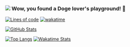 ### ![](https://i.imgur.com/GGIpA8z.png) Wow, you found a Doge lover's playground! 👋

<!--START_SECTION:waka-->
[![Lines of code](https://img.shields.io/badge/From%20Hello%20World%20I%27ve%20Written-12.8%20million%20lines%20of%20code-blue)](https://github.com/Jasonnor)
[![wakatime](https://wakatime.com/badge/user/93304a80-1701-43cc-8d7e-2edf43f97216.svg)](https://wakatime.com/@93304a80-1701-43cc-8d7e-2edf43f97216)
<!--END_SECTION:waka-->

[![GitHub Stats](https://github-readme-stats-xwgjbhl3c-jasonnor.vercel.app/api?username=Jasonnor&custom_title=Jasonnor%27s%20GitHub%20Stats&show_icons=true&count_private=true&include_all_commits=true&hide=contribs&card_width=600)](https://github.com/anuraghazra/github-readme-stats)

[![Top Langs](https://github-readme-stats-xwgjbhl3c-jasonnor.vercel.app/api/top-langs/?username=Jasonnor&count_private=true&hide=html,Stylus&exclude_repo=apollo,openbilibili,PConv-Keras-Food,vcms-frontend&langs_count=10&layout=compact&card_width=250)](https://github.com/anuraghazra/github-readme-stats)
[![Wakatime Stats](https://github-readme-stats.vercel.app/api/wakatime?username=Jasonnor&custom_title=Recently%20Used%20Languages&hide=Other,Bash,Text,Ansible,JSON,YAML,Git,SSH%20Config&langs_count=10&layout=compact)](https://github.com/anuraghazra/github-readme-stats)

<!--
⌨️ **Recently used Languages**

<figure><img src="https://wakatime.com/share/@Jasonnor/80cd3d9c-594e-44d1-9e02-0a9a7d475c11.png" width="600" /></figure>

**Jasonnor/Jasonnor** is a ✨ _special_ ✨ repository because its `README.md` (this file) appears on your GitHub profile.

Here are some ideas to get you started:

- 🔭 I’m currently working on ...
- 🌱 I’m currently learning ...
- 👯 I’m looking to collaborate on ...
- 🤔 I’m looking for help with ...
- 💬 Ask me about ...
- 📫 How to reach me: ...
- 😄 Pronouns: ...
- ⚡ Fun fact: ...

#### I’m currently studying 📜

- Python ASGI Server
- Message Queue
- Self-supervised learning
-->
